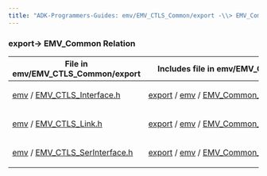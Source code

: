 ```yaml
---
title: "ADK-Programmers-Guides: emv/EMV_CTLS_Common/export -\\> EMV_Common Relation"
---
```


### export→ EMV_Common Relation

| File in emv/EMV_CTLS_Common/export | Includes file in emv/EMV_Common |
|----|----|
| <p><a href="dir_ba55f31769dc4aed085c5be441e39791.md">emv</a> / <a href="_e_m_v___c_t_l_s___interface_8h.md">EMV_CTLS_Interface.h</a></p> | <p><a href="dir_49ad5c5dc7899901ed3c01071194a6ed.md">export</a> / <a href="dir_f903da7b326800d8643fdc82fbf02ea6.md">emv</a> / <a href="_e_m_v___common___interface_8h.md">EMV_Common_Interface.h</a></p> |
| <p><a href="dir_ba55f31769dc4aed085c5be441e39791.md">emv</a> / <a href="_e_m_v___c_t_l_s___link_8h.md">EMV_CTLS_Link.h</a></p> | <p><a href="dir_49ad5c5dc7899901ed3c01071194a6ed.md">export</a> / <a href="dir_f903da7b326800d8643fdc82fbf02ea6.md">emv</a> / <a href="_e_m_v___common___interface_8h.md">EMV_Common_Interface.h</a></p> |
| <p><a href="dir_ba55f31769dc4aed085c5be441e39791.md">emv</a> / <a href="_e_m_v___c_t_l_s___ser_interface_8h.md">EMV_CTLS_SerInterface.h</a></p> | <p><a href="dir_49ad5c5dc7899901ed3c01071194a6ed.md">export</a> / <a href="dir_f903da7b326800d8643fdc82fbf02ea6.md">emv</a> / <a href="_e_m_v___common___interface_8h.md">EMV_Common_Interface.h</a></p> |
